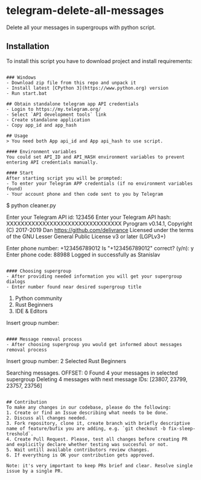 # telegram-delete-all-messages
Delete all your messages in supergroups with python script.

## Installation
To install this script you have to download project and install requirements:

```

### Windows
- Download zip file from this repo and unpack it
- Install latest [CPython 3](https://www.python.org) version
- Run start.bat

## Obtain standalone telegram app API credentials
- Login to https://my.telegram.org/
- Select `API development tools` link
- Create standalone application
- Copy app_id and app_hash

## Usage
> You need both App api_id and App api_hash to use script.

#### Environment variables
You could set API_ID and API_HASH environment variables to prevent entering API credentials manually.

#### Start
After starting script you will be prompted:
- To enter your Telegram APP credentials (if no environment variables found)
- Your account phone and then code sent to you by Telegram
```
$ python cleaner.py

Enter your Telegram API id: 123456
Enter your Telegram API hash: XXXXXXXXXXXXXXXXXXXXXXXXXXXXXXXX
Pyrogram v0.14.1, Copyright (C) 2017-2019 Dan <https://github.com/delivrance>
Licensed under the terms of the GNU Lesser General Public License v3 or later (LGPLv3+)

Enter phone number: +123456789012
Is "+123456789012" correct? (y/n): y
Enter phone code: 88988
Logged in successfully as Stanislav
```

#### Choosing supergroup
- After providing needed information you will get your supergroup dialogs
- Enter number found near desired supergroup title
```
1. Python community
2. Rust Beginners
3. IDE & Editors

Insert group number:
```

#### Message removal process
- After choosing supergroup you would get informed about messages removal process
```
Insert group number: 2
Selected Rust Beginners

Searching messages. OFFSET: 0
Found 4 your messages in selected supergroup
Deleting 4 messages with next message IDs:
[23807, 23799, 23757, 23756]
```

## Contribution
To make any changes in our codebase, please do the following:
1. Create or find an Issue describing what needs to be done.
2. Discuss all changes needed.
3. Fork repository, clone it, create branch with briefly descriptive name of feature/bufix you are adding, e.g. `git checkout -b fix-sleep-treshold`.
4. Create Pull Request. Please, test all changes before creating PR and explicitly declare whether testing was succesful or not.
5. Wait untill available contributors review changes.
6. If everything is OK your contribution gets approved.

Note: it's very important to keep PRs brief and clear. Resolve single issue by a single PR.
